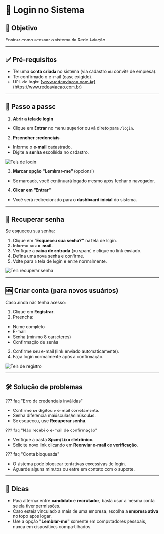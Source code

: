 # 🔑 Login no Sistema

## 🎯 Objetivo

Ensinar como acessar o sistema da Rede Aviação.

---

## ✅ Pré-requisitos

- Ter uma **conta criada** no sistema (via cadastro ou convite de empresa).
- Ter confirmado o e-mail (caso exigido).
- URL de login: [www.redeaviacao.com.br](https://www.redeaviacao.com.br)

---

## 📝 Passo a passo

1. **Abrir a tela de login**

- Clique em **Entrar** no menu superior ou vá direto para `/login`.

2. **Preencher credenciais**

- Informe o **e-mail** cadastrado.
- Digite a **senha** escolhida no cadastro.

![Tela de login](../imagens/tela_login.png)

3. **Marcar opção "Lembrar-me"** (opcional)

- Se marcado, você continuará logado mesmo após fechar o navegador.

4. **Clicar em "Entrar"**

- Você será redirecionado para o **dashboard inicial** do sistema.

---

## 🔄 Recuperar senha

Se esqueceu sua senha:

1. Clique em **"Esqueceu sua senha?"** na tela de login.
2. Informe seu **e-mail**.
3. Verifique a **caixa de entrada** (ou spam) e clique no link enviado.
4. Defina uma nova senha e confirme.
5. Volte para a tela de login e entre normalmente.

![Tela recuperar senha](../imagens/tela_forgot_password.png)

---

## 🆕 Criar conta (para novos usuários)

Caso ainda não tenha acesso:

1. Clique em **Registrar**.
2. Preencha:

- Nome completo
- E-mail
- Senha (mínimo 8 caracteres)
- Confirmação de senha

3. Confirme seu e-mail (link enviado automaticamente).
4. Faça login normalmente após a confirmação.

![Tela de registro](../imagens/tela_registro.png)

---

## 🛠️ Solução de problemas

??? faq "Erro de credenciais inválidas"

- Confirme se digitou o e-mail corretamente.
- Senha diferencia maiúsculas/minúsculas.
- Se esqueceu, use **Recuperar senha**.

??? faq "Não recebi o e-mail de confirmação"

- Verifique a pasta **Spam/Lixo eletrônico**.
- Solicite novo link clicando em **Reenviar e-mail de verificação**.

??? faq "Conta bloqueada"

- O sistema pode bloquear tentativas excessivas de login.
- Aguarde alguns minutos ou entre em contato com o suporte.

---

## 👀 Dicas

- Para alternar entre **candidato** e **recrutador**, basta usar a mesma conta se ela tiver permissões.
- Caso esteja vinculado a mais de uma empresa, escolha a **empresa ativa** no topo após logar.
- Use a opção **"Lembrar-me"** somente em computadores pessoais, nunca em dispositivos compartilhados.
